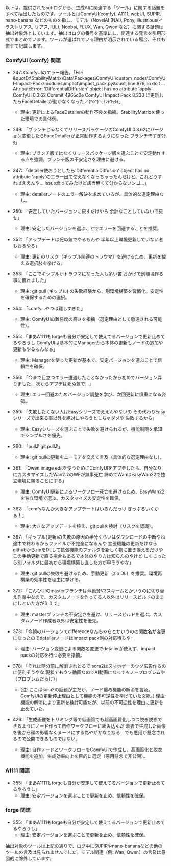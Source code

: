 以下は、提供された5chログから、生成AIに関連する「ツール」に関する話題をすべて抽出したものです。ツールとはComfyUI(comfy), A1111, webUI, SUPIR, nano-banana などのものを指し、モデル（NovelAI (NAI), Pony, illustrious(イラストリアス, リアス,ill,IL), Noobai, FLUX, Wan, Qwen など）に関する話題は抽出対象外としています。抽出はログの番号を基準にし、関連する発言を引用形式でまとめています。ツールが選ばれている理由が明示されている場合、それも併せて記載します。

### ComfyUI (comfy) 関連
- 247: ComfyUIのエラー報告。「File &quotD:\StabilityMatrix\Data\Packages\ComfyUI\custom_nodes\ComfyUI-Impact-Pack\modules\impact\impact_pack.py&quot, line 876, in doit ... AttributeError: 'DifferentialDiffusion' object has no attribute 'apply'    ComfyUI 0.3.62 Commit 4965c0e  ComfyUI Impact Pack 8.230    に更新したらFaceDetailerが動かなくなった／(^o^)＼ﾅﾝﾃｺｯﾀｲ」
  - 理由: 更新によるFaceDetailerの動作不良を指摘。StabilityMatrixを使った環境での具体例。

- 249: 「ブランチじゃなくてリリースパッケージのComfyUI 0.3.62にバージョン変更したらFaceDetailerが正常動作するようになった  ブランチ怖すぎﾜﾗﾀ」
  - 理由: ブランチ版ではなくリリースパッケージ版を選ぶことで安定動作する点を強調。ブランチ版の不安定さを理由に避ける。

- 347: 「detailer使おうとしたら'DifferentialDiffusion' object has no attribute 'apply'のエラー出て使えなくなっちゃったんだけど、これどうすればええんや...  issue漁ってみたけど該当無くて分からないンゴ...」
  - 理由: detailerノードのエラー解決を求めているが、具体的な選定理由なし。

- 350: 「安定していたバージョンに戻すだけやろ  余計なことしていないで戻せ」
  - 理由: 安定したバージョンを選ぶことでエラーを回避することを推奨。

- 352: 「アップデートは死ぬ気でやるもんや  半年以上環境更新していない者もおるやろ」
  - 理由: 更新のリスク（ギップル関連のトラウマ）を避けるため、更新を控える選択肢を挙げる。

- 353: 「ここでギップルがトラウマになった人も多い筈  おかげで別環境作る事に慣れました」
  - 理由: git pull (ギップル) の失敗経験から、別環境構築を習慣化。安定性を確保するための選択。

- 354: 「comfy…やつは難しすぎた」
  - 理由: ComfyUIの難易度の高さを指摘（選定理由として敬遠される可能性）。

- 355: 「まあA1111もforgeも自分が安定して使えてるバージョンで更新止めてるやろうし  ComfyUIは基本的にManagerから本体の更新もノードの追加や更新もやるもんなぁ」
  - 理由: Managerを使った更新が基本で、安定バージョンを選ぶことで信頼性を確保。

- 356: 「今まで目立つエラー遭遇したことなかったから初めてバージョン弄りました...  次からアプデは死ぬ気で...」
  - 理由: エラー回避のためバージョン調整を学び、次回更新に慎重になる姿勢。

- 359: 「失敗したくない人はEasyシリーズでええんやないの  その代わりEasyシリーズで出来る事以外を絶対にやろうとしちゃダメや  失敗するから」
  - 理由: Easyシリーズを選ぶことで失敗を避けられるが、機能制限を承知でシンプルさを優先。

- 360: 「pull♪  git pull♪」
  - 理由: git pullの更新をユーモアを交えて言及（具体的な選定理由なし）。

- 361: 「Qwen image editを使うためにComfyUIをアプデしたら、自分なりにカスタマイズしたWan2.2のWFが無事死亡  諦めてWanはEasyWan22で独立環境に頼ることにする」
  - 理由: ComfyUI更新によるワークフロー死亡を避けるため、EasyWan22を独立環境で選ぶ。カスタマイズの安定性を確保。

- 362: 「comfyなんか大きなアップデートはいるんだっけ  ぎっぷるいくかぁ！」
  - 理由: 大きなアップデートを控え、git pullを検討（リスクを認識）。

- 367: 「ギップル(更新)の失敗の原因の半分くらいはダウンロードの中断やね  途中で終わるからファイルが不完全になるんや  拡張機能の更新だけならgithubからzipをDLして拡張機能のフォルダを新しく物に置き換えるだけや  この手動更新で直る場合もあるで本体のやり方は知らんのやけど    しくじったら別フォルダに最初から環境構築し直した方が早そうやな」
  - 理由: git pullの失敗を避けるため、手動更新（zip DL）を推奨。環境再構築の効率性を理由に挙げる。

- 372: 「こんひUIのmasterブランチは今絶賛V3スキームとかいうのに切り替え作業中なので、カスタムノードを作ってる人以外はリリースビルドのままにしといた方がええで」
  - 理由: masterブランチの不安定さを避け、リリースビルドを選ぶ。カスタムノード作成者以外は安定性を優先。

- 373: 「今朝のバージョンでdifferenceなんちゃらとかいうのの関数名が変更になったのでdetailerノードはimpact pack側の対応待ちや」
  - 理由: バージョン変更による関数名変更でdetailerが使えず、impact packの対応を待つ必要を指摘。

- 378: 「それは随分前に解消されとるで    sora2はスマホゲーのウソ広告作るのに便利そうやな  現状でもウソ動画なのでAI動画になってもノープロブレムや（プロブレムだらけ）」
  - (注: ここはsora2の話題が主だが、ノード纏め機能の解消を言及。ComfyUIの更新停止理由として機能の不可逆性を挙げていた文脈。) 理由: 機能の解消により更新を検討可能だが、以前の不可逆性を理由に更新を止めていた。

- 426: 「生成画像をトリミング等で低画質でも超高画質化しつつ脱ぎ脱ぎできるようにノード作って自作ワークフローに組み込んだ  着衣で生成した画像を後から顔の影響なくヌードにする為やがかなり捗る　でも悪用が懸念されるので公開できるものではない」
  - 理由: 自作ノードとワークフローをComfyUIで作成し、高画質化と脱衣機能を追加。生成効率向上を目的に選定（悪用懸念で非公開）。

### A1111 関連
- 355: 「まあA1111もforgeも自分が安定して使えてるバージョンで更新止めてるやろうし」
  - 理由: 安定バージョンを選ぶことで更新を止め、信頼性を確保。

### forge 関連
- 355: 「まあA1111もforgeも自分が安定して使えてるバージョンで更新止めてるやろうし」
  - 理由: 安定バージョンを選ぶことで更新を止め、信頼性を確保。

抽出対象のツールは上記の通りで、ログ中にSUPIRやnano-bananaなどの他のツールの言及は見られませんでした。モデル関連（例: Wan, Qwen）の言及は意図的に除外しています。